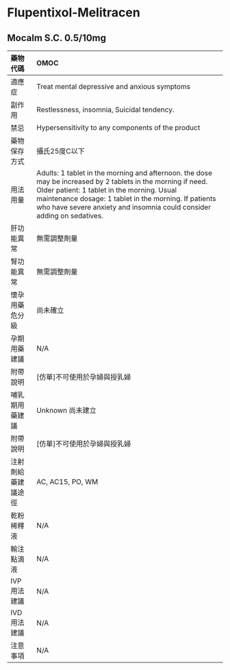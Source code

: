 # Flupentixol-Melitracen

## Mocalm S.C. 0.5/10mg

| 藥物代碼 | OMOC |
| :--- | :--- |
| 適應症 | Treat mental depressive and anxious symptoms |
| 副作用 | Restlessness, insomnia, Suicidal tendency. |
| 禁忌 | Hypersensitivity to any components of the product |
| 藥物保存方式 | 攝氏25度C以下 |
| 用法用量 | Adults: 1 tablet in the morning and afternoon. the dose may be increased by 2 tablets in the morning if need. Older patient: 1 tablet in the morning. Usual maintenance dosage: 1 tablet in the morning. If patients who have severe anxiety and insomnia could consider adding on sedatives. |
| 肝功能異常 | 無需調整劑量 |
| 腎功能異常 | 無需調整劑量 |
| 懷孕用藥危分級 | 尚未確立 |
| 孕期用藥建議 | N/A |
| 附帶說明 | \[仿單\]不可使用於孕婦與授乳婦 |
| 哺乳期用藥建議 | Unknown 尚未建立 |
| 附帶說明 | \[仿單\]不可使用於孕婦與授乳婦 |
| 注射劑給藥建議途徑 | AC, AC15, PO, WM |
| 乾粉稀釋液 | N/A |
| 輸注點滴液 | N/A |
| IVP 用法建議 | N/A |
| IVD 用法建議 | N/A |
| 注意事項 | N/A |

